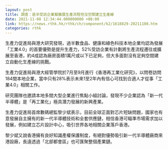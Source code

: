 ```yaml
---
layout: post
title: 調查：逾半受訪企業擬擴展生產流程但沒空間建立生產線
date: 2021-11-08 12:34:44.000000000 +08:00
link: https://news.rthk.hk/rthk/ch/component/k2/1618829-20211108.htm
categories: rthk
---
```


生產力促進局與港大研究發現，過半數食品、健康和綠色科技本地企業均認為發展「工業4.0」的首要優勢是提升生產力，52%受訪企業有計劃將生產流程遷往或擴展至香港，約4成認為廠房面積1萬尺或以下已足夠，但大多面對沒有足夠空間建立自動化生產線的挑戰。

生產力促進局與港大經管學院於7月至9月進行《香港再工業化研究》，以問卷訪問184間本地企業，當中只有28%表示未來1至2年內有信心可找到合適人才從事「工業4.0」相關工作。

研究團隊也邀請本地多間大型企業進行焦點小組討論，發現不少企業認為「新一代半導體」是「再工業化」極具潛力發展的新興產業。

生產力促進局首席數碼總監黎少斌表示，目前全球正面對芯片短缺問題，國家也有意發展自主擁有的新一代半導體技術和全套供應鏈，相信香港可瞄準市場需求加以發展，例如建立芯片設計中心，吸引世界各地相關企業落戶香港。

黎少斌又說香港擁有良好知識產權保護制度，有絕對優勢吸引新一代半導體廠商來港設廠，長遠透過「北部都會區」也可匯聚整個產業鏈。
